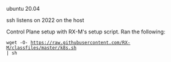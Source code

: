 ubuntu 20.04

ssh listens on 2022 on the host

Control Plane setup with RX-M's setup script. Ran the following:

<code>wget -O- https://raw.githubusercontent.com/RX-M/classfiles/master/k8s.sh | sh</code>
